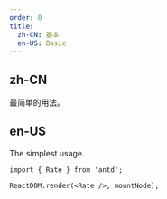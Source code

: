 ```yaml
---
order: 0
title:
  zh-CN: 基本
  en-US: Basic
---
```


## zh-CN

最简单的用法。

## en-US

The simplest usage.

````__react
import { Rate } from 'antd';

ReactDOM.render(<Rate />, mountNode);
````
